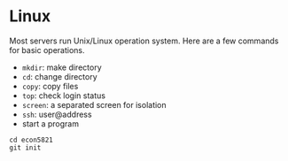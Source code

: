 # Linux

Most servers run Unix/Linux operation system.
Here are a few commands for basic operations.

* `mkdir`: make directory
* `cd`: change directory
* `copy`: copy files
* `top`: check login status
* `screen`: a separated screen for isolation
* `ssh`: user@address
* start a program


```
cd econ5821
git init
```